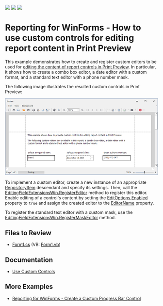 <!-- default badges list -->
![](https://img.shields.io/endpoint?url=https://codecentral.devexpress.com/api/v1/VersionRange/128603877/23.1.2%2B)
[![](https://img.shields.io/badge/Open_in_DevExpress_Support_Center-FF7200?style=flat-square&logo=DevExpress&logoColor=white)](https://supportcenter.devexpress.com/ticket/details/T453603)
[![](https://img.shields.io/badge/📖_How_to_use_DevExpress_Examples-e9f6fc?style=flat-square)](https://docs.devexpress.com/GeneralInformation/403183)
<!-- default badges end -->

# Reporting for WinForms - How to use custom controls for editing report content in Print Preview

This example demonstrates how to create and register custom editors to be used for [editing the content of report controls in Print Preview](https://docs.devexpress.com/XtraReports/117343/detailed-guide-to-devexpress-reporting/provide-interactivity/edit-content-in-print-preview). In particular, it shows how to create a combo box editor, a date editor with a custom format, and a standard text editor with a phone number mask.
  
The following image illustrates the resulted custom controls in Print Preview: 
  
![](media/c60456ff-c06c-11e6-80bf-00155d62480c.png)  
  
To implement a custom editor, create a new instance of an appropriate [RepositoryItem](https://docs.devexpress.com/WindowsForms/DevExpress.XtraEditors.Repository.RepositoryItem) descendant and specify its settings. Then, call the [EditingFieldExtensionsWin.RegisterEditor](https://docs.devexpress.com/WindowsForms/DevExpress.XtraPrinting.Preview.EditingFieldExtensionsWin.RegisterEditor(System.String-System.String-System.String-DevExpress.XtraEditors.Repository.RepositoryItem)) method to register this editor. Enable editing of a control's content by setting the [EditOptions.Enabled](https://docs.devexpress.com/XtraReports/DevExpress.XtraReports.UI.EditOptions.Enabled) property to `true` and assign the created editor to the [EditorName](https://docs.devexpress.com/XtraReports/DevExpress.XtraReports.UI.TextEditOptions.EditorName) property. 
  
To register the standard text editor with a custom mask, use the [EditingFieldExtensionsWin.RegisterMaskEditor](https://docs.devexpress.com/WindowsForms/DevExpress.XtraPrinting.Preview.EditingFieldExtensionsWin.RegisterMaskEditor(System.String-System.String-System.String-DevExpress.XtraEditors.Mask.MaskType-System.String)) method.

## Files to Review

* [Form1.cs](./CS/RegisterCustomFieldEditor/Form1.cs) (VB: [Form1.vb](./VB/RegisterCustomFieldEditor/Form1.vb))

## Documentation

* [Use Custom Controls](https://docs.devexpress.com/XtraReports/2607/detailed-guide-to-devexpress-reporting/use-report-controls/use-custom-controls)

## More Examples

- [Reporting for WinForms - Create a Custom Progress Bar Control](https://github.com/DevExpress-Examples/reporting-winforms-custom-progress-bar-control)

